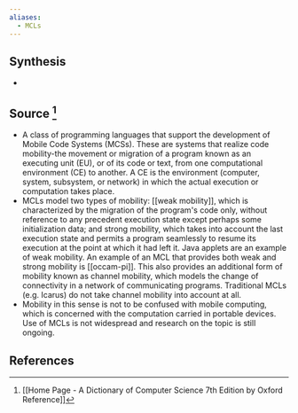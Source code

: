 ```yaml
---
aliases:
  - MCLs
---
```

## Synthesis
- 
## Source [^1]
- A class of programming languages that support the development of Mobile Code Systems (MCSs). These are systems that realize code mobility-the movement or migration of a program known as an executing unit (EU), or of its code or text, from one computational environment (CE) to another. A CE is the environment (computer, system, subsystem, or network) in which the actual execution or computation takes place.
- MCLs model two types of mobility: [[weak mobility]], which is characterized by the migration of the program's code only, without reference to any precedent execution state except perhaps some initialization data; and strong mobility, which takes into account the last execution state and permits a program seamlessly to resume its execution at the point at which it had left it. Java applets are an example of weak mobility. An example of an MCL that provides both weak and strong mobility is [[occam-pi]]. This also provides an additional form of mobility known as channel mobility, which models the change of connectivity in a network of communicating programs. Traditional MCLs (e.g. Icarus) do not take channel mobility into account at all.
- Mobility in this sense is not to be confused with mobile computing, which is concerned with the computation carried in portable devices. Use of MCLs is not widespread and research on the topic is still ongoing.
## References

[^1]: [[Home Page - A Dictionary of Computer Science 7th Edition by Oxford Reference]]
